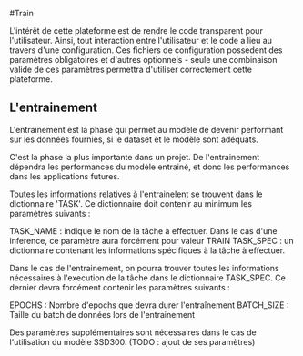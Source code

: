 #Train

L'intérêt de cette plateforme est de rendre le code transparent pour l'utilisateur.
Ainsi, tout interaction entre l'utilisateur et le code a lieu au travers d'une configuration.
Ces fichiers de configuration possèdent des paramètres obligatoires et d'autres optionnels - seule une combinaison valide de ces paramètres permettra d'utiliser correctement cette plateforme.

## L'entrainement
L'entrainement est la phase qui permet au modèle de devenir performant sur les données fournies, si le dataset et le modèle sont adéquats.

C'est la phase la plus importante dans un projet. De l'entrainement dépendra les performances du modèle entrainé, et donc les performances dans les applications futures.

Toutes les informations relatives à l'entrainelent se trouvent dans le dictionnaire 'TASK'. Ce dictionnaire doit contenir au minimum les paramètres suivants :

TASK_NAME : indique le nom de la tâche à effectuer. Dans le cas d'une inference, ce paramètre aura forcément pour valeur TRAIN
TASK_SPEC : un dictionnaire contenant les informations spécifiques à la tâche à effectuer.

Dans le cas de l'entrainement, on pourra trouver toutes les informations nécessaires à l'execution de la tâche dans le dictionnaire TASK_SPEC. Ce dernier devra forcément contenir les paramètres suivants :

EPOCHS : Nombre d'epochs que devra durer l'entraînement
BATCH_SIZE : Taille du batch de données lors de l'entrainement

Des paramètres supplémentaires sont nécessaires dans le cas de l'utilisation du modèle SSD300. (TODO : ajout de ses paramètres)
